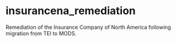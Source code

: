# insurancena_remediation
Remediation of the Insurance Company of North America following migration from TEI to MODS.
